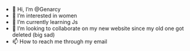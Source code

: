 - 👋 Hi, I’m @Genarcy
- 👀 I’m interested in women 
- 🌱 I’m currently learning Js
- 💞️ I’m looking to collaborate on my new website since my old one got deleted (big sad)
- 📫 How to reach me through my email

<!---
Genarcy/Genarcy is a ✨ special ✨ repository because its `README.md` (this file) appears on your GitHub profile.
You can click the Preview link to take a look at your changes.
--->
